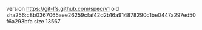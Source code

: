 version https://git-lfs.github.com/spec/v1
oid sha256:c8b0367065aee26259cfaf42d2b16a914878290c1be0447a297ed50f6a293bfa
size 13567
